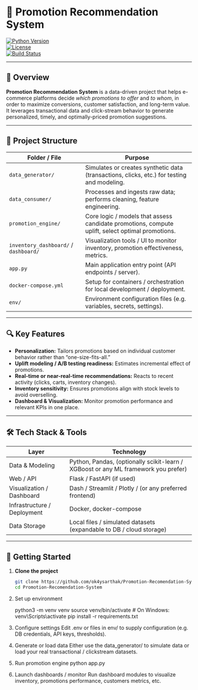 # 🚀 Promotion Recommendation System

[![Python Version](https://img.shields.io/badge/python-3.x-blue.svg)](https://www.python.org/)  
[![License](https://img.shields.io/badge/license-MIT-green.svg)](LICENSE)  
[![Build Status](https://img.shields.io/badge/build-passing-brightgreen)]()

---

## 🎯 Overview

**Promotion Recommendation System** is a data-driven project that helps e-commerce platforms decide *which promotions to offer* and *to whom*, in order to maximize conversions, customer satisfaction, and long-term value. It leverages transactional data and click-stream behavior to generate personalized, timely, and optimally-priced promotion suggestions.

---

## 📂 Project Structure

| Folder / File | Purpose |
|---|---|
| `data_generator/` | Simulates or creates synthetic data (transactions, clicks, etc.) for testing and modeling. |
| `data_consumer/` | Processes and ingests raw data; performs cleaning, feature engineering. |
| `promotion_engine/` | Core logic / models that assess candidate promotions, compute uplift, select optimal promotions. |
| `inventory_dashboard/` / `dashboard/` | Visualization tools / UI to monitor inventory, promotion effectiveness, metrics. |
| `app.py` | Main application entry point (API endpoints / server). |
| `docker-compose.yml` | Setup for containers / orchestration for local development / deployment. |
| `env/` | Environment configuration files (e.g. variables, secrets, settings). |

---

## 🔍 Key Features

- **Personalization:** Tailors promotions based on individual customer behavior rather than “one-size-fits-all.”  
- **Uplift modeling / A/B testing readiness:** Estimates incremental effect of promotions.  
- **Real-time or near-real-time recommendations:** Reacts to recent activity (clicks, carts, inventory changes).  
- **Inventory sensitivity:** Ensures promotions align with stock levels to avoid overselling.  
- **Dashboard & Visualization:** Monitor promotion performance and relevant KPIs in one place.

---

## 🛠️ Tech Stack & Tools

| Layer | Technology |
|---|---|
| Data & Modeling | Python, Pandas, (optionally scikit-learn / XGBoost or any ML framework you prefer) |
| Web / API | Flask / FastAPI (if used) |
| Visualization / Dashboard | Dash / Streamlit / Plotly / (or any preferred frontend) |
| Infrastructure / Deployment | Docker, docker-compose |
| Data Storage | Local files / simulated datasets (expandable to DB / cloud storage) |

---

## 🚀 Getting Started

1. **Clone the project**  
   ```bash
   git clone https://github.com/ok4ysarthak/Promotion-Recomendation-System.git
   cd Promotion-Recomendation-System
   
2. Set up environment

   python3 -m venv venv
   source venv/bin/activate   # On Windows: venv\Scripts\activate
   pip install -r requirements.txt


3. Configure settings
   Edit .env or files in env/ to supply configuration (e.g. DB credentials, API keys, thresholds).

4. Generate or load data
   Either use the data_generator/ to simulate data or load your real transactional / clickstream datasets.

5. Run promotion engine
   python app.py

6. Launch dashboards / monitor
   Run dashboard modules to visualize inventory, promotions performance, customers metrics, etc.
